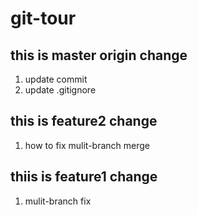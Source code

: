 # git-tour

## this is master origin change

1. update commit
2. update .gitignore

## this is feature2 change

1. how to fix mulit-branch merge

## thiis is feature1 change

1. mulit-branch fix

